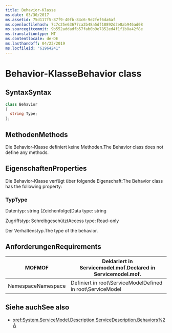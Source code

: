 ```yaml
---
title: Behavior-Klasse
ms.date: 03/30/2017
ms.assetid: 75d117f5-87f9-40fb-84c6-9e2fef6da6af
ms.openlocfilehash: 7c7c25e63677ca2b48a5df18892d2e8ab946ad08
ms.sourcegitcommit: 9b552addadfb57fab0b9e7852ed4f1f1b8a42f8e
ms.translationtype: MT
ms.contentlocale: de-DE
ms.lasthandoff: 04/23/2019
ms.locfileid: "61964241"
---
```

# <a name="behavior-class"></a><span data-ttu-id="080a9-102">Behavior-Klasse</span><span class="sxs-lookup"><span data-stu-id="080a9-102">Behavior class</span></span>
## <a name="syntax"></a><span data-ttu-id="080a9-103">Syntax</span><span class="sxs-lookup"><span data-stu-id="080a9-103">Syntax</span></span>  
  
```csharp
class Behavior  
{  
  string Type;  
};  
```  
  
## <a name="methods"></a><span data-ttu-id="080a9-104">Methoden</span><span class="sxs-lookup"><span data-stu-id="080a9-104">Methods</span></span>  
 <span data-ttu-id="080a9-105">Die Behavior-Klasse definiert keine Methoden.</span><span class="sxs-lookup"><span data-stu-id="080a9-105">The Behavior class does not define any methods.</span></span>  
  
## <a name="properties"></a><span data-ttu-id="080a9-106">Eigenschaften</span><span class="sxs-lookup"><span data-stu-id="080a9-106">Properties</span></span>  
 <span data-ttu-id="080a9-107">Die Behavior-Klasse verfügt über folgende Eigenschaft:</span><span class="sxs-lookup"><span data-stu-id="080a9-107">The Behavior class has the following property:</span></span>  
  
### <a name="type"></a><span data-ttu-id="080a9-108">Typ</span><span class="sxs-lookup"><span data-stu-id="080a9-108">Type</span></span>  
 <span data-ttu-id="080a9-109">Datentyp: string (Zeichenfolge)</span><span class="sxs-lookup"><span data-stu-id="080a9-109">Data type: string</span></span>  
  
 <span data-ttu-id="080a9-110">Zugriffstyp: Schreibgeschützt</span><span class="sxs-lookup"><span data-stu-id="080a9-110">Access type: Read-only</span></span>  
  
 <span data-ttu-id="080a9-111">Der Verhaltenstyp.</span><span class="sxs-lookup"><span data-stu-id="080a9-111">The type of the behavior.</span></span>  
  
## <a name="requirements"></a><span data-ttu-id="080a9-112">Anforderungen</span><span class="sxs-lookup"><span data-stu-id="080a9-112">Requirements</span></span>  
  
|<span data-ttu-id="080a9-113">MOF</span><span class="sxs-lookup"><span data-stu-id="080a9-113">MOF</span></span>|<span data-ttu-id="080a9-114">Deklariert in Servicemodel.mof.</span><span class="sxs-lookup"><span data-stu-id="080a9-114">Declared in Servicemodel.mof.</span></span>|  
|---------|-----------------------------------|  
|<span data-ttu-id="080a9-115">Namespace</span><span class="sxs-lookup"><span data-stu-id="080a9-115">Namespace</span></span>|<span data-ttu-id="080a9-116">Definiert in root\ServiceModel</span><span class="sxs-lookup"><span data-stu-id="080a9-116">Defined in root\ServiceModel</span></span>|  
  
## <a name="see-also"></a><span data-ttu-id="080a9-117">Siehe auch</span><span class="sxs-lookup"><span data-stu-id="080a9-117">See also</span></span>

- <xref:System.ServiceModel.Description.ServiceDescription.Behaviors%2A>
